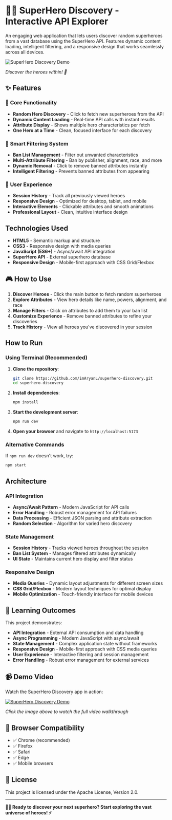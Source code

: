 # 🦸‍♂️ SuperHero Discovery - Interactive API Explorer

An engaging web application that lets users discover random superheroes from a vast database using the SuperHero API. Features dynamic content loading, intelligent filtering, and a responsive design that works seamlessly across all devices.

![SuperHero Discovery Demo](https://github.com/user-attachments/assets/7a378551-dce2-4c73-a393-ceaa687df23a)

*Discover the heroes within! 🚀*

## ✨ Features

### 🎯 **Core Functionality**
- **Random Hero Discovery** - Click to fetch new superheroes from the API
- **Dynamic Content Loading** - Real-time API calls with instant results
- **Attribute Display** - Shows multiple hero characteristics per fetch
- **One Hero at a Time** - Clean, focused interface for each discovery

### 🚫 **Smart Filtering System**
- **Ban List Management** - Filter out unwanted characteristics
- **Multi-Attribute Filtering** - Ban by publisher, alignment, race, and more
- **Dynamic Removal** - Click to remove banned attributes instantly
- **Intelligent Filtering** - Prevents banned attributes from appearing

### 📱 **User Experience**
- **Session History** - Track all previously viewed heroes
- **Responsive Design** - Optimized for desktop, tablet, and mobile
- **Interactive Elements** - Clickable attributes and smooth animations
- **Professional Layout** - Clean, intuitive interface design

## Technologies Used

- **HTML5** - Semantic markup and structure
- **CSS3** - Responsive design with media queries
- **JavaScript (ES6+)** - Async/await API integration
- **SuperHero API** - External superhero database
- **Responsive Design** - Mobile-first approach with CSS Grid/Flexbox

## 🎮 How to Use

1. **Discover Heroes** - Click the main button to fetch random superheroes
2. **Explore Attributes** - View hero details like name, powers, alignment, and race
3. **Manage Filters** - Click on attributes to add them to your ban list
4. **Customize Experience** - Remove banned attributes to refine your discoveries
5. **Track History** - View all heroes you've discovered in your session

## How to Run


### **Using Terminal (Recommended)**

1. **Clone the repository**:
   ```bash
   git clone https://github.com/imAryanL/superhero-discovery.git
   cd superhero-discovery
   ```

2. **Install dependencies**:
   ```bash
   npm install
   ```

3. **Start the development server**:
   ```bash
   npm run dev
   ```

4. **Open your browser** and navigate to `http://localhost:5173`

### **Alternative Commands**

If `npm run dev` doesn't work, try:
```bash
npm start
```

## Architecture

### **API Integration**
- **Async/Await Pattern** - Modern JavaScript for API calls
- **Error Handling** - Robust error management for API failures
- **Data Processing** - Efficient JSON parsing and attribute extraction
- **Random Selection** - Algorithm for varied hero discovery

### **State Management**
- **Session History** - Tracks viewed heroes throughout the session
- **Ban List System** - Manages filtered attributes dynamically
- **UI State** - Maintains current hero display and filter status

### **Responsive Design**
- **Media Queries** - Dynamic layout adjustments for different screen sizes
- **CSS Grid/Flexbox** - Modern layout techniques for optimal display
- **Mobile Optimization** - Touch-friendly interface for mobile devices

## 🎯 Learning Outcomes

This project demonstrates:
- **API Integration** - External API consumption and data handling
- **Async Programming** - Modern JavaScript with async/await
- **State Management** - Complex application state without frameworks
- **Responsive Design** - Mobile-first approach with CSS media queries
- **User Experience** - Interactive filtering and session management
- **Error Handling** - Robust error management for external services


## 📹 Demo Video

Watch the SuperHero Discovery app in action:

[![SuperHero Discovery Demo](https://cdn.loom.com/sessions/thumbnails/8091a49cb6f049bcae4fa692eb7f3781-47e14c5d12be4a38-full-play.gif)](https://www.loom.com/share/8091a49cb6f049bcae4fa692eb7f3781)

*Click the image above to watch the full video walkthrough*

## 📱 Browser Compatibility

- ✅ Chrome (recommended)
- ✅ Firefox
- ✅ Safari
- ✅ Edge
- ✅ Mobile browsers

## 📄 License

This project is licensed under the Apache License, Version 2.0.

---

**🦸‍♂️ Ready to discover your next superhero? Start exploring the vast universe of heroes! ⚡**
